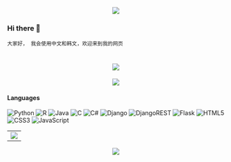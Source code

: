 <!-- 各种语言图片 -->
<div align="center"><img src="https://cdn.jsdelivr.net/gh/sun0225SUN/photos/images/202110311924844.png" /></div>

### Hi there 👋
    大家好， 我会使用中文和韩文，欢迎来到我的网页
    
<!-- 动态打字 -->
<h1 align="center"> <a href="https://sunguoqi.com/"> <img src="https://readme-typing-svg.herokuapp.com/?lines=console.log(%22Hello%2C%20World!%22);欢迎来到这里!&center=true&size=27"> </a> </h1>


<!-- 个人资料卡 -->
<!-- ![Anurag's GitHub stats](https://github-readme-stats.vercel.app/api?username=Fsnakcsk&show_icons=true&theme=dark) -->
<!-- ![Most Used Languages](https://github-readme-stats.vercel.app/api/top-langs/?username=Fsnakcsk&theme=dark&layout=compact) -->

<div align="center">
    <img src="https://metrics.lecoq.io/Fsnakcsk?template=classic&config.timezone=Asia%2FShanghai">
</div>



<h4>Languages</h4>

![Python](https://img.shields.io/badge/python-3670A0?style=for-the-badge&logo=python&logoColor=ffdd54)
![R](https://img.shields.io/badge/r-%23276DC3.svg?style=for-the-badge&logo=r&logoColor=white)
![Java](https://img.shields.io/badge/java-%23ED8B00.svg?style=for-the-badge&logo=java&logoColor=white)
![C](https://img.shields.io/badge/c-%2300599C.svg?style=for-the-badge&logo=c&logoColor=white)
![C#](https://img.shields.io/badge/c%23-%23239120.svg?style=for-the-badge&logo=c-sharp&logoColor=white)
![Django](https://img.shields.io/badge/django-%23092E20.svg?style=for-the-badge&logo=django&logoColor=white)
![DjangoREST](https://img.shields.io/badge/DJANGO-REST-ff1709?style=for-the-badge&logo=django&logoColor=white&color=ff1709&labelColor=gray)
![Flask](https://img.shields.io/badge/flask-%23000.svg?style=for-the-badge&logo=flask&logoColor=white)
![HTML5](https://img.shields.io/badge/html5-%23E34F26.svg?style=for-the-badge&logo=html5&logoColor=white)
![CSS3](https://img.shields.io/badge/css3-%231572B6.svg?style=for-the-badge&logo=css3&logoColor=white)
![JavaScript](https://img.shields.io/badge/javascript-%23323330.svg?style=for-the-badge&logo=javascript&logoColor=%23F7DF1E)


<!-- 每天登陆卡 -->
<!-- <div align="center", bgcolor="green">
    <img  src="https://github-readme-streak-stats.herokuapp.com/?user=Fsnakcsk" />
</div> -->


<!-- profile-3d-contrib -->
<!-- <div align="center" ><img src="https://cdn.jsdelivr.net/gh/Fsnakcsk/Fsnakcsk/profile-3d-contrib/profile-night-rainbow.svg" width="100%"/></div> -->


<!-- GitHub Activity Graph -->
<table align="center">
  <tr>
    <td colspan="2">
      <img src="https://github-readme-activity-graph.cyclic.app/graph?username=Fsnakcsk&theme=xcode&bg_color=FF000000&hide_border=true" />
    </td>
  </tr>
</table>


<div align="center">
    <img align="center" src="https://github-readme-streak-stats.herokuapp.com/?user=sun0225SUN&theme=dark&hide_border=true" />
</div>
